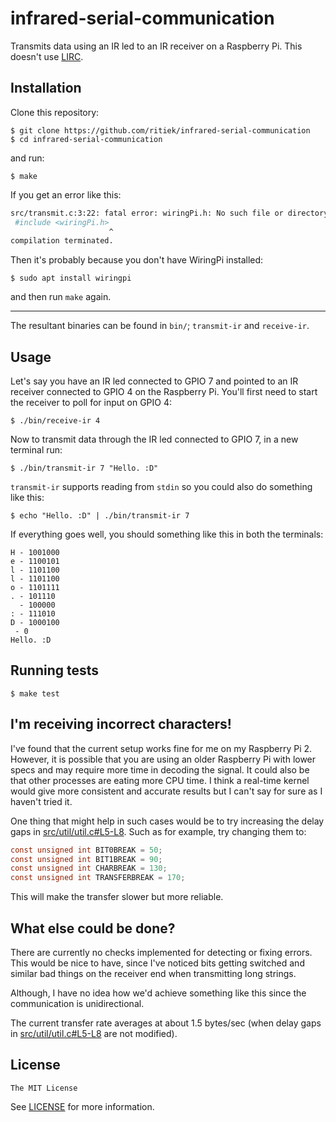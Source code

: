 # infrared-serial-communication

Transmits data using an IR led to an IR receiver on a Raspberry Pi.
This doesn't use [LIRC](http://www.lirc.org/).

## Installation

Clone this repository:
```console
$ git clone https://github.com/ritiek/infrared-serial-communication
$ cd infrared-serial-communication
```
and run:
```console
$ make
```
If you get an error like this:
```bash
src/transmit.c:3:22: fatal error: wiringPi.h: No such file or directory
 #include <wiringPi.h>
                      ^
compilation terminated.
```

Then it's probably because you don't have WiringPi installed:
```console
$ sudo apt install wiringpi
```
and then run `make` again.

----------

The resultant binaries can be found in `bin/`; `transmit-ir` and `receive-ir`.

## Usage

Let's say you have an IR led connected to GPIO 7 and pointed to an IR receiver
connected to GPIO 4 on the Raspberry Pi. You'll first need to start the receiver
to poll for input on GPIO 4:
```console
$ ./bin/receive-ir 4
```

Now to transmit data through the IR led connected to GPIO 7, in a new terminal run:
```
$ ./bin/transmit-ir 7 "Hello. :D"
```
`transmit-ir` supports reading from `stdin` so you could also do something like this:
```console
$ echo "Hello. :D" | ./bin/transmit-ir 7
```

If everything goes well, you should something like this in both the terminals:
```console
H - 1001000
e - 1100101
l - 1101100
l - 1101100
o - 1101111
. - 101110
  - 100000
: - 111010
D - 1000100
 - 0
Hello. :D
```

## Running tests

```
$ make test
```

## I'm receiving incorrect characters!

I've found that the current setup works fine for me on my Raspberry Pi 2. However,
it is possible that you are using an older Raspberry Pi with lower specs and may
require more time in decoding the signal. It could also be that other processes
are eating more CPU time. I think a real-time kernel would give more consistent
and accurate results but I can't say for sure as I haven't tried it.

One thing that might help in such cases would be to try increasing the delay gaps
in [src/util/util.c#L5-L8](https://github.com/ritiek/infrared-serial-communication/blob/852e830d68a40974841226ee126080b4eb5522bd/src/util/util.c#L5-L8).
Such as for example, try changing them to:
```c
const unsigned int BIT0BREAK = 50;
const unsigned int BIT1BREAK = 90;
const unsigned int CHARBREAK = 130;
const unsigned int TRANSFERBREAK = 170;
```
This will make the transfer slower but more reliable.

## What else could be done?

There are currently no checks implemented for detecting or fixing errors. This would be
nice to have, since I've noticed bits getting switched and similar bad things on the
receiver end when transmitting long strings.

Although, I have no idea how we'd achieve something like this since the communication
is unidirectional.

The current transfer rate averages at about 1.5 bytes/sec (when delay gaps in
[src/util/util.c#L5-L8](https://github.com/ritiek/infrared-serial-communication/blob/852e830d68a40974841226ee126080b4eb5522bd/src/util/util.c#L5-L8)
are not modified).

## License

`The MIT License`

See [LICENSE](LICENSE) for more information.
